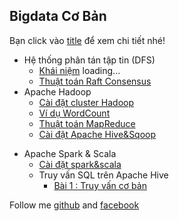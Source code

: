 ## Bigdata Cơ Bản

Bạn click vào [title]() để xem chi tiết nhé!
- Hệ thống phân tán tập tin (DFS)
    - [Khái niệm]() loading...
    - [Thuật toán Raft Consensus](https://domanhquang.github.io/bigdatacoban/DFS/thuat-toan-raft/)
- Apache Hadoop
    - [Cài đặt cluster Hadoop](https://domanhquang.github.io/bigdatacoban/apache-hadoop/install-hadoop)
    - [Ví dụ WordCount](https://domanhquang.github.io/bigdatacoban/apache-hadoop/wordcount/)
    - [Thuật toán MapReduce](https://domanhquang.github.io/bigdatacoban/apache-hadoop/thuat-toan-mapreduce/)
	- [Cài đặt Apache Hive&Sqoop](https://domanhquang.github.io/bigdatacoban/apache-hadoop/install-apache-hive-sqoop/)
* Apache Spark & Scala
    * [Cài đặt spark&scala](https://domanhquang.github.io/bigdatacoban/apache-spark/install-spark-scala/)
    * Truy vấn SQL trên Apache Hive
        * [Bài 1 : Truy vấn cơ bản](https://domanhquang.github.io/bigdatacoban/apache-hadoop/truy-van-sql-hive/bai1/)


Follow me [github](https://github.com/DoManhQuang) and [facebook](https://www.facebook.com/manhquang.rnd)

